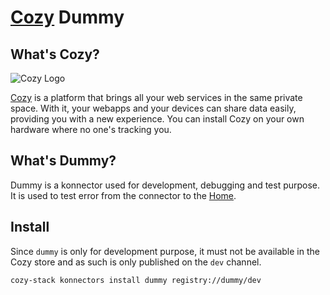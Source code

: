 [Cozy][cozy] Dummy
=======================================

What's Cozy?
------------

![Cozy Logo](https://cdn.rawgit.com/cozy/cozy-guidelines/master/templates/cozy_logo_small.svg)

[Cozy] is a platform that brings all your web services in the same private space. With it, your webapps and your devices can share data easily, providing you with a new experience. You can install Cozy on your own hardware where no one's tracking you.

What's Dummy?
--------------------------

Dummy is a konnector used for development, debugging and test purpose. It is used to test error from the connector to the [Home][].

Install
-------

Since `dummy` is only for development purpose, it must not be available in the Cozy store and as such is only published
on the `dev` channel.

```bash
cozy-stack konnectors install dummy registry://dummy/dev
```

[cozy]: https://cozy.io "Cozy Cloud"
[Home]: https://github.com/cozy/cozy-home
